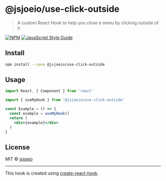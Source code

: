 # @jsjoeio/use-click-outside

> A custom React Hook to help you close a menu by clicking outside of it

[![NPM](https://img.shields.io/npm/v/@jsjoeio/use-click-outside.svg)](https://www.npmjs.com/package/@jsjoeio/use-click-outside) [![JavaScript Style Guide](https://img.shields.io/badge/code_style-standard-brightgreen.svg)](https://standardjs.com)

## Install

```bash
npm install --save @jsjoeio/use-click-outside
```

## Usage

```jsx
import React, { Component } from 'react'

import { useMyHook } from '@jsjoeio/use-click-outside'

const Example = () => {
  const example = useMyHook()
  return (
    <div>{example}</div>
  )
}
```

## License

MIT © [jsjoeio](https://github.com/jsjoeio)

---

This hook is created using [create-react-hook](https://github.com/hermanya/create-react-hook).
